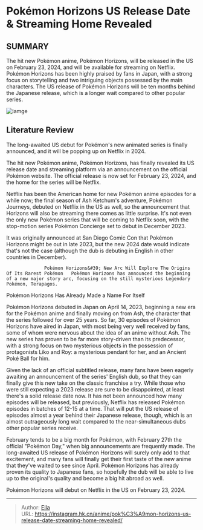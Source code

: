 #  Pokémon Horizons  US Release Date &amp; Streaming Home Revealed


## SUMMARY 



  The hit new Pokémon anime, Pokémon Horizons, will be released in the US on February 23, 2024, and will be available for streaming on Netflix.   Pokémon Horizons has been highly praised by fans in Japan, with a strong focus on storytelling and two intriguing objects possessed by the main characters.   The US release of Pokémon Horizons will be ten months behind the Japanese release, which is a longer wait compared to other popular series.  

![iamge](https://static1.srcdn.com/wordpress/wp-content/uploads/2023/02/pokemon-riko-roy-new-protagonists.jpg)

## Literature Review

The long-awaited US debut for Pokémon&#39;s new animated series is finally announced, and it will be popping up on Netflix in 2024.




The hit new Pokémon anime, Pokémon Horizons, has finally revealed its US release date and streaming platform via an announcement on the official Pokémon website. The official release is now set for February 23, 2024, and the home for the series will be Netflix.




Netflix has been the American home for new Pokémon anime episodes for a while now; the final season of Ash Ketchum&#39;s adventure, Pokémon Journeys, debuted on Netflix in the US as well, so the announcement that Horizons will also be streaming there comes as little surprise. It&#39;s not even the only new Pokémon series that will be coming to Netflix soon, with the stop-motion series Pokémon Concierge set to debut in December 2023.

          

It was originally announced at San Diego Comic Con that Pokémon Horizons might be out in late 2023, but the new 2024 date would indicate that&#39;s not the case (although the dub is debuting in English in other countries in December).

                  Pokémon Horizons&#39; New Arc Will Explore The Origins Of Its Rarest Pokémon   Pokémon Horizons has announced the beginning of a new major story arc, focusing on the still mysterious Legendary Pokémon, Terapagos.   





 Pokémon Horizons Has Already Made a Name For Itself 
          

Pokémon Horizons debuted in Japan on April 14, 2023, beginning a new era for the Pokémon anime and finally moving on from Ash, the character that the series followed for over 25 years. So far, 30 episodes of Pokémon Horizons have aired in Japan, with most being very well received by fans, some of whom were nervous about the idea of an anime without Ash. The new series has proven to be far more story-driven than its predecessor, with a strong focus on two mysterious objects in the possession of protagonists Liko and Roy: a mysterious pendant for her, and an Ancient Poké Ball for him.

Given the lack of an official subtitled release, many fans have been eagerly awaiting an announcement of the series&#39; English dub, so that they can finally give this new take on the classic franchise a try. While those who were still expecting a 2023 release are sure to be disappointed, at least there&#39;s a solid release date now. It has not been announced how many episodes will be released, but previously, Netflix has released Pokémon episodes in batches of 12-15 at a time. That will put the US release of episodes almost a year behind their Japanese release, though, which is an almost outrageously long wait compared to the near-simultaneous dubs other popular series receive.




February tends to be a big month for Pokémon, with February 27th the official &#34;Pokémon Day,&#34; when big announcements are frequently made. The long-awaited US release of Pokémon Horizons will surely only add to that excitement, and many fans will finally get their first taste of the new anime that they&#39;ve waited to see since April. Pokémon Horizons has already proven its quality to Japanese fans, so hopefully the dub will be able to live up to the original&#39;s quality and become a big hit abroad as well.

Pokémon Horizons will debut on Netflix in the US on February 23, 2024.



---

> Author: [Ella](https://instagram.hk.cn/)  
> URL: https://instagram.hk.cn/anime/pok%C3%A9mon-horizons-us-release-date-streaming-home-revealed/  

